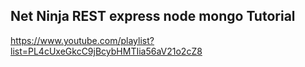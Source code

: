 ## Net Ninja REST express node mongo Tutorial

<https://www.youtube.com/playlist?list=PL4cUxeGkcC9jBcybHMTIia56aV21o2cZ8>
